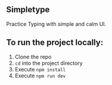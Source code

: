 ## Simpletype  

Practice Typing with simple and calm UI.  

## To run the project locally:  
1. Clone the repo  
2. `cd` into the project directory  
3. Execute `npm install`  
4. Execute `npm run dev`  
